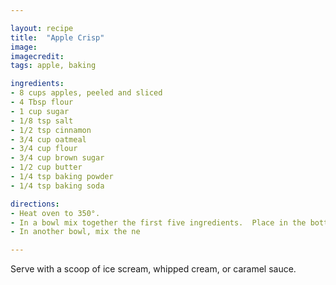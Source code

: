 ```yaml
---

layout: recipe
title:  "Apple Crisp"
image: 
imagecredit: 
tags: apple, baking

ingredients:
- 8 cups apples, peeled and sliced
- 4 Tbsp flour
- 1 cup sugar
- 1/8 tsp salt
- 1/2 tsp cinnamon
- 3/4 cup oatmeal
- 3/4 cup flour
- 3/4 cup brown sugar
- 1/2 cup butter
- 1/4 tsp baking powder
- 1/4 tsp baking soda

directions:
- Heat oven to 350°.
- In a bowl mix together the first five ingredients.  Place in the bottom of a greased 9x13 pan.
- In another bowl, mix the ne

---
```


Serve with a scoop of ice scream, whipped cream, or caramel sauce.
